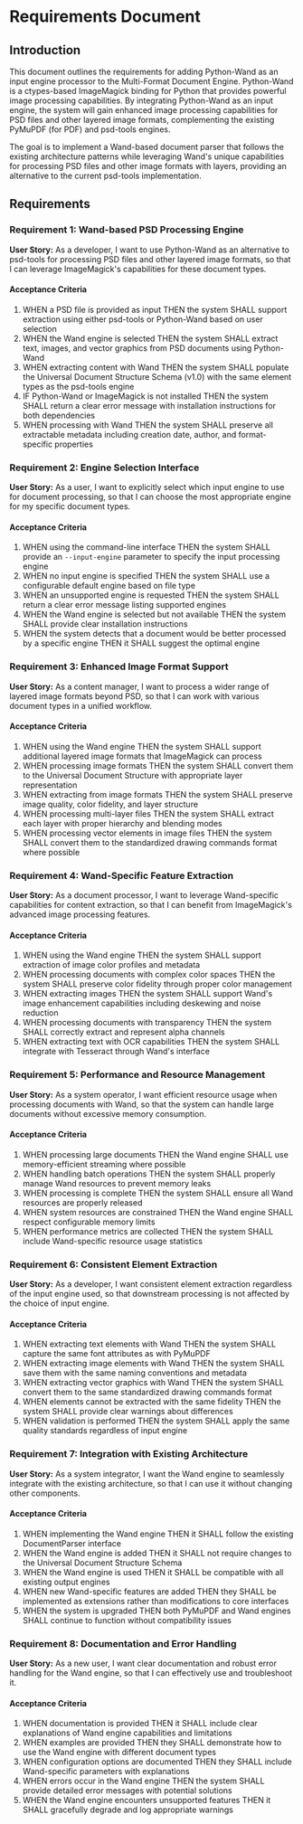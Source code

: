 # Requirements Document

## Introduction

This document outlines the requirements for adding Python-Wand as an input engine processor to the Multi-Format Document Engine. Python-Wand is a ctypes-based ImageMagick binding for Python that provides powerful image processing capabilities. By integrating Python-Wand as an input engine, the system will gain enhanced image processing capabilities for PSD files and other layered image formats, complementing the existing PyMuPDF (for PDF) and psd-tools engines.

The goal is to implement a Wand-based document parser that follows the existing architecture patterns while leveraging Wand's unique capabilities for processing PSD files and other image formats with layers, providing an alternative to the current psd-tools implementation.

## Requirements

### Requirement 1: Wand-based PSD Processing Engine

**User Story:** As a developer, I want to use Python-Wand as an alternative to psd-tools for processing PSD files and other layered image formats, so that I can leverage ImageMagick's capabilities for these document types.

#### Acceptance Criteria

1. WHEN a PSD file is provided as input THEN the system SHALL support extraction using either psd-tools or Python-Wand based on user selection
2. WHEN the Wand engine is selected THEN the system SHALL extract text, images, and vector graphics from PSD documents using Python-Wand
3. WHEN extracting content with Wand THEN the system SHALL populate the Universal Document Structure Schema (v1.0) with the same element types as the psd-tools engine
4. IF Python-Wand or ImageMagick is not installed THEN the system SHALL return a clear error message with installation instructions for both dependencies
5. WHEN processing with Wand THEN the system SHALL preserve all extractable metadata including creation date, author, and format-specific properties

### Requirement 2: Engine Selection Interface

**User Story:** As a user, I want to explicitly select which input engine to use for document processing, so that I can choose the most appropriate engine for my specific document types.

#### Acceptance Criteria

1. WHEN using the command-line interface THEN the system SHALL provide an `--input-engine` parameter to specify the input processing engine
2. WHEN no input engine is specified THEN the system SHALL use a configurable default engine based on file type
3. WHEN an unsupported engine is requested THEN the system SHALL return a clear error message listing supported engines
4. WHEN the Wand engine is selected but not available THEN the system SHALL provide clear installation instructions
5. WHEN the system detects that a document would be better processed by a specific engine THEN it SHALL suggest the optimal engine

### Requirement 3: Enhanced Image Format Support

**User Story:** As a content manager, I want to process a wider range of layered image formats beyond PSD, so that I can work with various document types in a unified workflow.

#### Acceptance Criteria

1. WHEN using the Wand engine THEN the system SHALL support additional layered image formats that ImageMagick can process
2. WHEN processing image formats THEN the system SHALL convert them to the Universal Document Structure with appropriate layer representation
3. WHEN extracting from image formats THEN the system SHALL preserve image quality, color fidelity, and layer structure
4. WHEN processing multi-layer files THEN the system SHALL extract each layer with proper hierarchy and blending modes
5. WHEN processing vector elements in image files THEN the system SHALL convert them to the standardized drawing commands format where possible

### Requirement 4: Wand-Specific Feature Extraction

**User Story:** As a document processor, I want to leverage Wand-specific capabilities for content extraction, so that I can benefit from ImageMagick's advanced image processing features.

#### Acceptance Criteria

1. WHEN using the Wand engine THEN the system SHALL support extraction of image color profiles and metadata
2. WHEN processing documents with complex color spaces THEN the system SHALL preserve color fidelity through proper color management
3. WHEN extracting images THEN the system SHALL support Wand's image enhancement capabilities including deskewing and noise reduction
4. WHEN processing documents with transparency THEN the system SHALL correctly extract and represent alpha channels
5. WHEN extracting text with OCR capabilities THEN the system SHALL integrate with Tesseract through Wand's interface

### Requirement 5: Performance and Resource Management

**User Story:** As a system operator, I want efficient resource usage when processing documents with Wand, so that the system can handle large documents without excessive memory consumption.

#### Acceptance Criteria

1. WHEN processing large documents THEN the Wand engine SHALL use memory-efficient streaming where possible
2. WHEN handling batch operations THEN the system SHALL properly manage Wand resources to prevent memory leaks
3. WHEN processing is complete THEN the system SHALL ensure all Wand resources are properly released
4. WHEN system resources are constrained THEN the Wand engine SHALL respect configurable memory limits
5. WHEN performance metrics are collected THEN the system SHALL include Wand-specific resource usage statistics

### Requirement 6: Consistent Element Extraction

**User Story:** As a developer, I want consistent element extraction regardless of the input engine used, so that downstream processing is not affected by the choice of input engine.

#### Acceptance Criteria

1. WHEN extracting text elements with Wand THEN the system SHALL capture the same font attributes as with PyMuPDF
2. WHEN extracting image elements with Wand THEN the system SHALL save them with the same naming conventions and metadata
3. WHEN extracting vector graphics with Wand THEN the system SHALL convert them to the same standardized drawing commands format
4. WHEN elements cannot be extracted with the same fidelity THEN the system SHALL provide clear warnings about differences
5. WHEN validation is performed THEN the system SHALL apply the same quality standards regardless of input engine

### Requirement 7: Integration with Existing Architecture

**User Story:** As a system integrator, I want the Wand engine to seamlessly integrate with the existing architecture, so that I can use it without changing other components.

#### Acceptance Criteria

1. WHEN implementing the Wand engine THEN it SHALL follow the existing DocumentParser interface
2. WHEN the Wand engine is added THEN it SHALL not require changes to the Universal Document Structure Schema
3. WHEN the Wand engine is used THEN it SHALL be compatible with all existing output engines
4. WHEN new Wand-specific features are added THEN they SHALL be implemented as extensions rather than modifications to core interfaces
5. WHEN the system is upgraded THEN both PyMuPDF and Wand engines SHALL continue to function without compatibility issues

### Requirement 8: Documentation and Error Handling

**User Story:** As a new user, I want clear documentation and robust error handling for the Wand engine, so that I can effectively use and troubleshoot it.

#### Acceptance Criteria

1. WHEN documentation is provided THEN it SHALL include clear explanations of Wand engine capabilities and limitations
2. WHEN examples are provided THEN they SHALL demonstrate how to use the Wand engine with different document types
3. WHEN configuration options are documented THEN they SHALL include Wand-specific parameters with explanations
4. WHEN errors occur in the Wand engine THEN the system SHALL provide detailed error messages with potential solutions
5. WHEN the Wand engine encounters unsupported features THEN it SHALL gracefully degrade and log appropriate warnings
